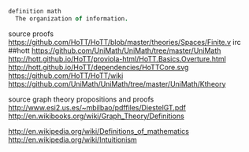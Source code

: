 
```coffee
definition math
  The organization of information.
```

source proofs
  https://github.com/HoTT/HoTT/blob/master/theories/Spaces/Finite.v
  irc ##hott
  https://github.com/UniMath/UniMath/tree/master/UniMath
  http://hott.github.io/HoTT/proviola-html/HoTT.Basics.Overture.html
  http://hott.github.io/HoTT/dependencies/HoTTCore.svg
  https://github.com/HoTT/HoTT/wiki
  https://github.com/UniMath/UniMath/tree/master/UniMath/Ktheory

source graph theory propositions and proofs
  http://www.esi2.us.es/~mbilbao/pdffiles/DiestelGT.pdf
  http://en.wikibooks.org/wiki/Graph_Theory/Definitions

http://en.wikipedia.org/wiki/Definitions_of_mathematics
http://en.wikipedia.org/wiki/Intuitionism
